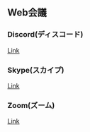 ## Web会議

### Discord(ディスコード)

[Link](https://discord.com/)

### Skype(スカイプ)

[Link](https://www.skype.com/ja/)

### Zoom(ズーム)

[Link](https://explore.zoom.us/ja/products/meetings/)
